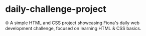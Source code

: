 # daily-challenge-project
🌐 A simple HTML and CSS project showcasing Fiona's daily web development challenge, focused on learning HTML &amp; CSS basics.
